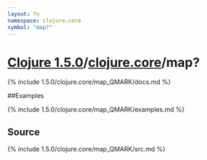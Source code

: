 ```yaml
---
layout: fn
namespace: clojure.core
symbol: "map?"
---
```


# [Clojure 1.5.0](../../)/[clojure.core](../)/map?

{% include 1.5.0/clojure.core/map_QMARK/docs.md %}

##Examples

{% include 1.5.0/clojure.core/map_QMARK/examples.md %}
## Source
{% include 1.5.0/clojure.core/map_QMARK/src.md %}

